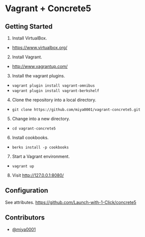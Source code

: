 # Vagrant + Concrete5

## Getting Started

1. Install VirtualBox.
 * https://www.virtualbox.org/
2. Install Vagrant.
 * http://www.vagrantup.com/
3. Install the vagrant plugins.
 * `vagrant plugin install vagrant-omnibus`
 * `vagrant plugin install vagrant-berkshelf`
4. Clone the repository into a local directory.
 * `git clone https://github.com/miya0001/vagrant-concrete5.git`
5. Change into a new directory.
 * `cd vagrant-concrete5`
6. Install cookbooks.
 * `berks install -p cookbooks`
7. Start a Vagrant environment.
 * `vagrant up`
8. Visit http://127.0.0.1:8080/

## Configuration

See attributes.
https://github.com/Launch-with-1-Click/concrete5

## Contributors

* [@miya0001](https://github.com/miya0001/)
